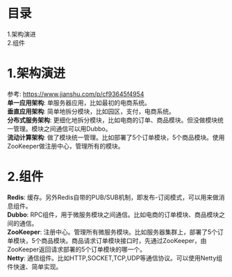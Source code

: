 # 目录
1.架构演进  
2.组件  

# 1.架构演进
​参考: <https://www.jianshu.com/p/cf93645f4954>  
​**单一应用架构​**: 单服务器应用，比如最初的电商系统。  
​**​垂直应用架构​**: 简单地拆分模块，比如园区，支付，电商系统。  
​​**分布式服务架构​**: 更细化地拆分模块，比如电商的订单、商品模块。但没做模块统一管理。模块之间通信可以用Dubbo。  
​​**流动计算架构​**: 做了模块统一管理。比如部署了5个订单模块，5个商品模块。使用ZooKeeper做注册中心，管理所有的模块。  
# 2.组件
​**Redis​**: 缓存。另外Redis自带的PUB/SUB机制，即发布-订阅模式，可以用来做消息组件。  
**Dubbo**: RPC组件，用于微服务模块之间通信。比如电商的订单模块、商品模块之间的通信。  
**ZooKeeper**: 注册中心。管理所有微服务模块。比如服务器集群上，部署了5个订单模块，5个商品模块。商品请求订单模块接口时，先通过ZooKeeper，由ZooKeeper返回请求部署的5个订单模块的哪一个。  
**Netty**: 通信组件。比如HTTP,SOCKET,TCP,UDP等通信协议。可以使用Netty组件快速、简单实现。  


